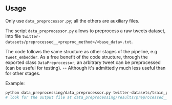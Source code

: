 ## Usage

Only use `data_preprocessor.py`; all the others are auxiliary files.

The script `data_preprocessor.py` allows to preprocess a raw tweets dataset, into file `twitter-datasets/preprocessed__<preproc_method>/<base_data>.txt`.

The code follows the same structure as other stages of the pipeline, e.g `tweet_embedder`. As a free benefit of the code structure, through the exported class `DataPreprocessor`, an arbitrary tweet can be preprocessed (can be useful for testing). 
-- Although it's admittedly much less useful than for other stages.

Example:
```bash
python data_preprocessing/data_preprocessor.py twitter-datasets/train_pos_dummy.txt --method xcb
# look for the output file at data_preprocessing/results/preprocessed__xcb/train_pos_dummy.txt
```
